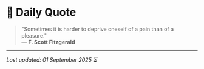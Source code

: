 # 📜 Daily Quote

> "Sometimes it is harder to deprive oneself of a pain than of a pleasure."  
> — **F. Scott Fitzgerald**

---

_Last updated: 01 September 2025 ⏳_
